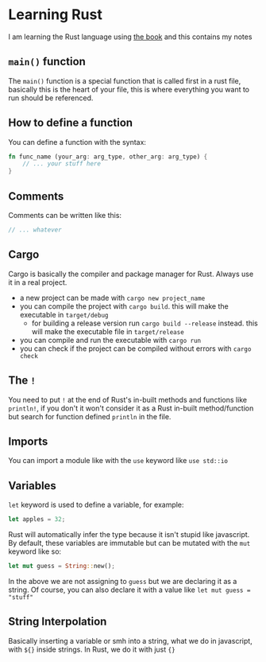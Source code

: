 # Learning Rust

I am learning the Rust language using [the book](https://doc.rust-lang.org/stable/book) and this contains my notes

## `main()` function

The `main()` function is a special function that is called first in a rust file, basically this
is the heart of your file, this is where everything you want to run should be referenced.

## How to define a function

You can define a function with the syntax:

```rust
fn func_name (your_arg: arg_type, other_arg: arg_type) {
    // ... your stuff here
}
```

## Comments

Comments can be written like this:

```rust
// ... whatever
```

## Cargo

Cargo is basically the compiler and package manager for Rust. Always use it in a real project.

- a new project can be made with `cargo new project_name`
- you can compile the project with `cargo build`. this will make the executable in `target/debug`
  - for building a release version run `cargo build --release` instead. this will make the executable file in `target/release`
- you can compile and run the executable with `cargo run`
- you can check if the project can be compiled without errors with `cargo check`

## The `!`

You need to put `!` at the end of Rust's in-built methods and functions like `println!`, if you don't it won't consider it as a Rust
in-built method/function but search for function defined `println` in the file.

## Imports

You can import a module like with the `use` keyword like `use std::io`

## Variables

`let` keyword is used to define a variable, for example:

```rust
let apples = 32;
```

Rust will automatically infer the type because it isn't stupid like javascript. By default, these variables are immutable but can be
mutated with the `mut` keyword like so:

```rust
let mut guess = String::new();
```

In the above we are not assigning to `guess` but we are declaring it as a string. Of course, you can also declare it with a value like
`let mut guess = "stuff"`

## String Interpolation

Basically inserting a variable or smh into a string, what we do in javascript, with `${}` inside strings. In Rust, we do it with just `{}`
